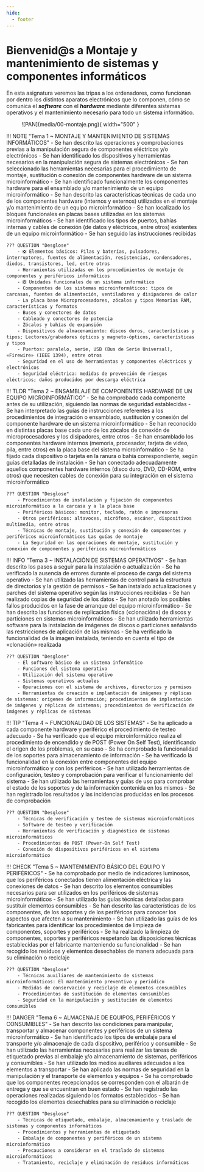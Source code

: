 ```yaml
---
hide:
  - footer
---
```


# Bienvenid@s a Montaje y mantenimiento de sistemas y componentes informáticos

En esta asignatura veremos las tripas a los ordenadores, como funcionan por dentro los distintos aparatos electrónicos que lo componen, cómo se comunica el **_software_** con el **_hardware_** mediante diferentes sistemas operativos y el mantenimiento necesario para todo un sistema informático.

<figure markdown>
  ![PAN](media/00-montaje.png){ width="500" }
  <figcaption></figcaption>
</figure>

!!! NOTE "Tema 1 ~ MONTAJE Y MANTENIMIENTO DE SISTEMAS INFORMÁTICOS"
    - Se han descrito las operaciones y comprobaciones previas a la manipulación segura de componentes eléctricos y/o electrónicos
    - Se han identificado los dispositivos y herramientas necesarios en la manipulación segura de sistemas electrónicos
    - Se han seleccionado las herramientas necesarias para el procedimiento de montaje, sustitución o conexión de componentes hardware de un sistema microinformático
    - Se han identificado funcionalmente los componentes hardware para el ensamblado y/o mantenimiento de un equipo microinformático
    - Se han descrito las características técnicas de cada uno de los componentes hardware (internos y externos) utilizados en el montaje y/o mantenimiento de un equipo microinformático
    - Se han localizado los bloques funcionales en placas bases utilizadas en los sistemas microinformáticos
    - Se han identificado los tipos de puertos, bahías internas y cables de conexión (de datos y eléctricos, entre otros) existentes de un equipo microinformático
    - Se han seguido las instrucciones recibidas

    ??? QUESTION "Desglose"
        - ❎ Elementos básicos: Pilas y baterías, pulsadores, interruptores, fuentes de alimentación, resistencias, condensadores, diodos, transistores, led, entre otros
        - Herramientas utilizadas en los procedimientos de montaje de componentes y periféricos informáticos
        - ❎ Unidades funcionales de un sistema informático
        - Componentes de los sistemas microinformáticos: tipos de carcasas, fuentes de alimentación, ventiladores y disipadores de calor
        - La placa base Microprocesadores, zócalos y tipos Memorias RAM, características y formatos
        - Buses y conectores de datos
        - Cableado y conectores de potencia
        - Zócalos y bahías de expansión
        - Dispositivos de almacenamiento: discos duros, características y tipos; Lectores/grabadores ópticos y magneto-ópticos, características y tipos
        - Puertos: paralelo, serie, USB (Bus de Serie Universal), «Firewire» (IEEE 1394), entre otros
        - Seguridad en el uso de herramientas y componentes eléctricos y electrónicos
        - Seguridad eléctrica: medidas de prevención de riesgos eléctricos; daños producidos por descarga eléctrica




!!! TLDR "Tema 2 ~ ENSAMBLAJE DE COMPONENTES HARDWARE DE UN EQUIPO MICROINFORMÁTICO"
    - Se ha comprobado cada componente antes de su utilización, siguiendo las normas de seguridad establecidas
    - Se han interpretado las guías de instrucciones referentes a los procedimientos de integración o ensamblado, sustitución y conexión del componente hardware de un sistema microinformático
    - Se han reconocido en distintas placas base cada uno de los zócalos de conexión de microprocesadores y los disipadores, entre otros
    - Se han ensamblado los componentes hardware internos (memoria, procesador, tarjeta de video, pila, entre otros) en la placa base del sistema microinformático
    - Se ha fijado cada dispositivo o tarjeta en la ranura o bahía correspondiente, según guías detalladas de instalación
    - Se han conectado adecuadamente aquellos componentes hardware internos (disco duro, DVD, CD-ROM, entre otros) que necesiten cables de conexión para su integración en el sistema microinformático

    ??? QUESTION "Desglose"
        - Procedimientos de instalación y fijación de componentes microinformático a la carcasa y a la placa base
        - Periféricos básicos: monitor, teclado, ratón e impresoras
        - Otros periféricos: altavoces, micrófono, escáner, dispositivos multimedia, entre otros
        - Técnicas de montaje, sustitución y conexión de componentes y periféricos microinformáticos Las guías de montaje
        - La Seguridad en las operaciones de montaje, sustitución y conexión de componentes y periféricos microinformáticos


!!! INFO "Tema 3 ~ INSTALACIÓN DE SISTEMAS OPERATIVOS"
    - Se han descrito los pasos a seguir para la instalación o actualización
    - Se ha verificado la ausencia de errores durante el proceso de carga del sistema operativo
    - Se han utilizado las herramientas de control para la estructura de directorios y la gestión de permisos
    - Se han instalado actualizaciones y parches del sistema operativo según las instrucciones recibidas
    - Se han realizado copias de seguridad de los datos
    - Se han anotado los posibles fallos producidos en la fase de arranque del equipo microinformático
    - Se han descrito las funciones de replicación física («clonación») de discos y particiones en sistemas microinformáticos
    - Se han utilizado herramientas software para la instalación de imágenes de discos o particiones señalando las restricciones de aplicación de las mismas
    - Se ha verificado la funcionalidad de la imagen instalada, teniendo en cuenta el tipo de «clonación» realizada

    ??? QUESTION "Desglose"
        - El software básico de un sistema informático
        - Funciones del sistema operativo
        - Utilización del sistema operativo
        - Sistemas operativos actuales
        - Operaciones con el sistema de archivos, directorios y permisos
        - Herramientas de creación e implantación de imágenes y réplicas de sistemas: orígenes de información; procedimientos de implantación de imágenes y réplicas de sistemas; procedimientos de verificación de imágenes y réplicas de sistemas


!!! TIP "Tema 4 ~ FUNCIONALIDAD DE LOS SISTEMAS"
    - Se ha aplicado a cada componente hardware y periférico el procedimiento de testeo adecuado
    - Se ha verificado que el equipo microinformático realiza el procedimiento de encendido y de POST (Power On Self Test), identificando el origen de los problemas, en su caso
    - Se ha comprobado la funcionalidad de los soportes para almacenamiento de información
    - Se ha verificado la funcionalidad en la conexión entre componentes del equipo microinformático y con los periféricos
    - Se han utilizado herramientas de configuración, testeo y comprobación para verificar el funcionamiento del sistema
    - Se han utilizado las herramientas y guías de uso para comprobar el estado de los soportes y de la información contenida en los mismos
    - Se han registrado los resultados y las incidencias producidas en los procesos de comprobación

    ??? QUESTION "Desglose"
        - Técnicas de verificación y testeo de sistemas microinformáticos
        - Software de testeo y verificación
        - Herramientas de verificación y diagnóstico de sistemas microinformáticos
        - Procedimientos de POST (Power-On Self Test)
        - Conexión de dispositivos periféricos en el sistema microinformático


!!! CHECK "Tema 5 ~ MANTENIMIENTO BÁSICO DEL EQUIPO Y PERIFÉRICOS"
    - Se ha comprobado por medio de indicadores luminosos, que los periféricos conectados tienen alimentación eléctrica y las conexiones de datos
    - Se han descrito los elementos consumibles necesarios para ser utilizados en los periféricos de sistemas microinformáticos
    - Se han utilizado las guías técnicas detalladas para sustituir elementos consumibles
    - Se han descrito las características de los componentes, de los soportes y de los periféricos para conocer los aspectos que afecten a su mantenimiento
    - Se han utilizado las guías de los fabricantes para identificar los procedimientos de limpieza de componentes, soportes y periféricos
    - Se ha realizado la limpieza de componentes, soportes y periféricos respetando las disposiciones técnicas establecidas por el fabricante manteniendo su funcionalidad
    - Se han recogido los residuos y elementos desechables de manera adecuada para su eliminación o reciclaje

    ??? QUESTION "Desglose"
        - Técnicas auxiliares de mantenimiento de sistemas microinformáticos: El mantenimiento preventivo y periódico
        - Medidas de conservación y reciclaje de elementos consumibles
        - Procedimientos de sustitución de elementos consumibles
        - Seguridad en la manipulación y sustitución de elementos consumibles


!!! DANGER "Tema 6 ~ ALMACENAJE DE EQUIPOS, PERIFÉRICOS Y CONSUMIBLES"
    - Se han descrito las condiciones para manipular, transportar y almacenar componentes y periféricos de un sistema microinformático
    - Se han identificado los tipos de embalaje para el transporte y/o almacenaje de cada dispositivo, periférico y consumible
    - Se han utilizado las herramientas necesarias para realizar las tareas de etiquetado previas al embalaje y/o almacenamiento de sistemas, periféricos y consumibles
    - Se han utilizado los medios auxiliares adecuados a los elementos a transportar
    - Se han aplicado las normas de seguridad en la manipulación y el transporte de elementos y equipos
    - Se ha comprobado que los componentes recepcionados se corresponden con el albarán de entrega y que se encuentran en buen estado
    - Se han registrado las operaciones realizadas siguiendo los formatos establecidos
    - Se han recogido los elementos desechables para su eliminación o reciclaje

    ??? QUESTION "Desglose"
        - Técnicas de etiquetado, embalaje, almacenamiento y traslado de sistemas y componentes informáticos
        - Procedimientos y herramientas de etiquetado
        - Embalaje de componentes y periféricos de un sistema microinformático
        - Precauciones a considerar en el traslado de sistemas microinformáticos
        - Tratamiento, reciclaje y eliminación de residuos informáticos